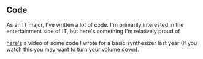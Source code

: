 ## Code

As an IT major, I've written a lot of code. I'm primarily interested in the entertainment side of IT, but here's something I'm relatively proud of


[here's](https://www.youtube.com/watch?v=cMg6qAI1IPs&feature=youtu.be) a video of some code I wrote for a basic synthesizer last year (If you watch this you may want to turn your volume down).


